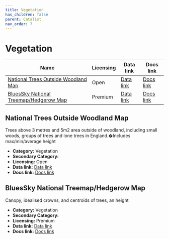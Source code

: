 ```yaml
---
title: Vegetation
has_children: false
parent: Catalist
nav_order: 7
---
```


# Vegetation

| Name                                                                              | Licensing | Data link                                                                                                 | Docs link                                                                                           |
| --------------------------------------------------------------------------------- | --------- | --------------------------------------------------------------------------------------------------------- | --------------------------------------------------------------------------------------------------- |
| [National Trees Outside Woodland Map](#national-trees-outside-woodland-map)       | Open      | [Data link](https://data-forestry.opendata.arcgis.com/documents/01667a77c65f4fd9aaf6a45279373a25/explore) | [Docs link](https://www.forestresearch.gov.uk/tools-and-resources/fthr/trees-outside-woodland-map/) |
| [BluesSky National Treemap/Hedgerow Map](#bluessky-national-treemap/hedgerow-map) | Premium   | [Data link](https://www.blueskymapshop.com/maps/ntm-v2?x=531566&y=180144&z=3&w=1000&h=1000&f=&p=[]&m=)    | [Docs link](https://bluesky-world.com/ntm/)                                                         |

## National Trees Outside Woodland Map

Trees above 3 metres and 5m2 area outside of woodland, including small woods, groups of trees and lone trees in England.�Includes max/min/average height

- **Category:** Vegetation
- **Secondary Category:** 
- **Licensing:** Open
- **Data link:** [Data link](https://data-forestry.opendata.arcgis.com/documents/01667a77c65f4fd9aaf6a45279373a25/explore)
- **Docs link:** [Docs link](https://www.forestresearch.gov.uk/tools-and-resources/fthr/trees-outside-woodland-map/)



## BluesSky National Treemap/Hedgerow Map

Canopy, idealised crowns, and centroids of trees, an height

- **Category:** Vegetation
- **Secondary Category:** 
- **Licensing:** Premium
- **Data link:** [Data link](https://www.blueskymapshop.com/maps/ntm-v2?x=531566&y=180144&z=3&w=1000&h=1000&f=&p=[]&m=)
- **Docs link:** [Docs link](https://bluesky-world.com/ntm/)
